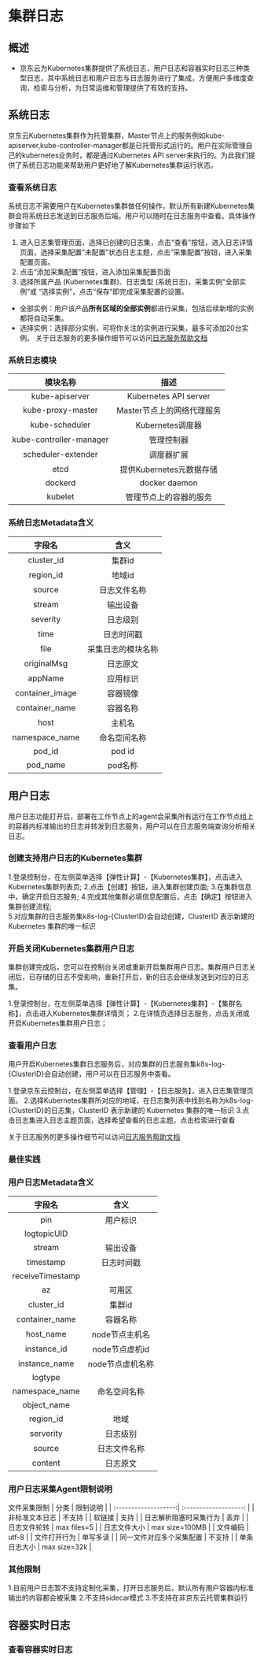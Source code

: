 # 集群日志

## 概述

- 京东云为Kubernetes集群提供了系统日志，用户日志和容器实时日志三种类型日志，其中系统日志和用户日志与日志服务进行了集成，方便用户多维度查询，检索与分析，为日常运维和管理提供了有效的支持。

## 系统日志

京东云Kubernetes集群作为托管集群，Master节点上的服务例如kube-apiserver,kube-controller-manager都是已托管形式运行的。用户在实际管理自己的kubernetes业务时，都是通过Kubernetes API server来执行的。为此我们提供了系统日志功能来帮助用户更好地了解Kubernetes集群运行状态。

### 查看系统日志

系统日志不需要用户在Kubernetes集群做任何操作，默认所有新建Kubernetes集群会将系统日志发送到日志服务后端。用户可以随时在日志服务中查看。具体操作步骤如下
1. 进入日志集管理页面，选择已创建的日志集，点击“查看”按钮，进入日志详情页面，选择采集配置“未配置”状态日志主题，点击“采集配置”按钮，进入采集配置页面。
2. 点击“添加采集配置”按钮，进入添加采集配置页面
3. 选择所属产品 (Kubernetes集群)、日志类型 (系统日志)，采集实例“全部实例”或 “选择实例”，点击“保存”即完成采集配置的设置。
- 全部实例：用户该产品**所有区域的全部实例**都进行采集，包括后续新增的实例都将自动采集。
- 选择实例：选择部分实例，可将你关注的实例进行采集，最多可添加20台实例。
关于日志服务的更多操作细节可以访问[日志服务帮助文档](../../../../Management/Log-Service/Getting-Started/LogService-Started.md)

### 系统日志模块

| 模块名称                  | 描述                  | 
| :-------------------:| :-------------------: | 
| kube-apiserver                 | Kubernetes API server                 | 
| kube-proxy-master                 |  Master节点上的网络代理服务                | 
| kube-scheduler                 | Kubernetes调度器                   | 
| kube-controller-manager                   | 管理控制器                  | 
| scheduler-extender                  |  调度器扩展                 | 
| etcd                  | 提供Kubernetes元数据存储                   | 
| dockerd                 | docker daemon                   | 
| kubelet                 | 管理节点上的容器的服务                   | 


### 系统日志Metadata含义

| 字段名                  | 含义                  | 
| :-------------------:| :-------------------: | 
| cluster_id             | 集群id                  |
| region_id                  | 地域id                  |
| source                  | 日志文件名称                  |
| stream                  | 输出设备                  |
| severity                  | 日志级别                  |
| time                 | 日志时间戳                  |
| file                 | 采集日志的模块名称                  |
| originalMsg                  | 日志原文                  |
| appName                  | 应用标识                  |
| container_image                  | 容器镜像                  |
| container_name                  | 容器名称                  |
| host                  | 主机名                  |
| namespace_name                  | 命名空间名称                  |
| pod_id                  | pod id                  |
| pod_name                  | pod名称                  |



## 用户日志

用户日志功能打开后，部署在工作节点上的agent会采集所有运行在工作节点组上的容器内标准输出的日志并转发到日志服务，用户可以在日志服务端查询分析相关日志。

### 创建支持用户日志的Kubernetes集群

1.登录控制台，在左侧菜单选择【弹性计算】-【Kubernetes集群】，点击进入Kubernetes集群列表页;
2.点击【创建】按钮，进入集群创建页面;
3.在集群信息中，确定开启日志服务;
4.完成其他集群必填信息配置后，点击【确定】按钮进入集群创建流程;  
5.对应集群的日志服务集k8s-log-{ClusterID}会自动创建，ClusterID 表示新建的 Kubernetes 集群的唯一标识

### 开启关闭Kubernetes集群用户日志
集群创建完成后，您可以在控制台关闭或重新开启集群用户日志。集群用户日志关闭后，已存储的日志不受影响，重新打开后，新的日志会继续发送到对应的日志集。

1.登录控制台，在左侧菜单选择【弹性计算】-【Kubernetes集群】-【集群名称】，点击进入Kubernetes集群详情页；
2.在详情页选择日志服务，点击关闭或开启Kubernetes集群用户日志；

### 查看用户日志
用户开启Kubernetes集群日志服务后，对应集群的日志服务集k8s-log-{ClusterID}会自动创建，用户可以在日志服务中查看。

1.登录京东云控制台，在左侧菜单选择【管理】-【日志服务】，进入日志集管理页面。
2.选择Kubernetes集群所对应的地域，在日志集列表中找到名称为k8s-log-{ClusterID}的日志集，ClusterID 表示新建的 Kubernetes 集群的唯一标识
3.点击日志集进入日志主题页面，选择希望查看的日志主题，点击检索进行查看

关于日志服务的更多操作细节可以访问[日志服务帮助文档](../../../../Management/Log-Service/Getting-Started/LogService-Started.md)

### 最佳实践


### 用户日志Metadata含义

| 字段名                  | 含义                  | 
| :-------------------:| :-------------------: | 
| pin             | 用户标识                  |
| logtopicUID                  |                   |
| stream                  | 输出设备                  |
| timestamp                 | 日志时间戳                  |
| receiveTimestamp                  |                   |
| az                | 可用区                  |
| cluster_id                | 集群id                  |
| container_name                  | 容器名称                  |
| host_name                 | node节点主机名                  |
| instance_id                  | node节点虚机id                  |
| instance_name                  | node节点虚机名称                  |
| logtype                  |                   |
| namespace_name                  | 命名空间名称                  |
| object_name                  |                   |
| region_id                  | 地域                  |
| serverity                  | 日志级别                  |
| source                  | 日志文件名称                  |
| content                  | 日志原文                  |


### 用户日志采集Agent限制说明
文件采集限制
| 分类                  | 限制说明                  | 
| :-------------------:| :-------------------: | 
| 非标准文本日志                                                                      | 不支持                                                                                                 |
| 软链接                                                                                  | 支持                                                                                                    |
| 日志解析阻塞时采集行为                                                          | 丢弃                                                                                                    |
| 日志文件轮转                                                                         | max files=5                                                                                               |
| 日志文件大小                                                                         | max size=100MB                                                                                            |
| 文件编码                                                                               | utf-8                                                                                                     |
| 文件打开行为                                                                         | 单写多读                                                                                              |
| 同一文件对应多个采集配置                                                       | 不支持                                                                                                 |
| 单条日志大小                                                                         | max size=32k                                                                                              |

### 其他限制

1.目前用户日志暂不支持定制化采集，打开日志服务后，默认所有用户容器内标准输出的内容都会被采集
2.不支持sidecar模式
3.不支持在非京东云托管集群运行


## 容器实时日志


### 查看容器实时日志

